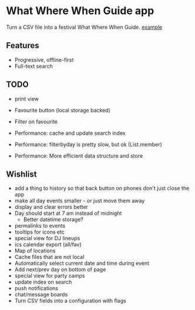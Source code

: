 # What Where When Guide app

Turn a CSV file into a festival What Where When Guide. [example](https://guide.theborderland.se)

## Features
* Progressive, offline-first
* Full-text search

## TODO

* print view

* Favourite button (local storage backed)
* Filter on favourite

* Performance: cache and update search index
* Performance: filterbyday is pretty slow, but ok (List.member)
* Performance: More efficient data structure and store

## Wishlist

* add a thing to history so that back button on phones don't just close the app
* make all day events smaller - or just move them away
* display and clear errors better
* Day should start at 7 am instead of midnight
  * Better datetime storage?
* permalinks to events
* tooltips for icons etc
* special view for DJ lineups
* ics calendar export (all/fav)
* Map of locations
* Cache files that are not local
* Automatically select current date and time during event
* Add next/prev day on bottom of page
* special view for party camps
* update index on search
* push notifications
* chat/message boards
* Turn CSV fields into a configuration with flags

